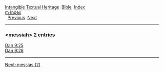 [Intangible Textual Heritage](../../index)  [Bible](../index) 
[Index](index)   
[m Index](_m_)  
  [Previous](c07366)  [Next](c07368) 

------------------------------------------------------------------------

### &lt;messiah&gt; 2 entries

[Dan 9:25](../kjv/dan009.htm#025)  
[Dan 9:26](../kjv/dan009.htm#026)  

------------------------------------------------------------------------

[Next: messias (2)](c07368)
